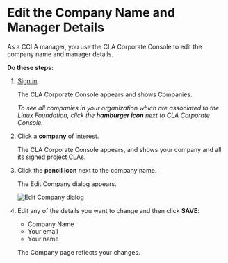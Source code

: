 # Edit the Company Name and Manager Details

As a CCLA manager, you use the CLA Corporate Console to edit the company name and manager details.

**Do these steps:**

1. [Sign in](sign-in-to-the-cla-corporate-console.md).

   The CLA Corporate Console appears and shows Companies.

   _To see all companies in your organization which are associated to the Linux Foundation, click the **hamburger icon** next to CLA Corporate Console._

2. Click a **company** of interest.

   The CLA Corporate Console appears, and shows your company and all its signed project CLAs.

3. Click the **pencil icon** next to the company name.

   The Edit Company dialog appears.

   ![Edit Company dialog](../.gitbook/assets/cla-edit-company.png)

4. Edit any of the details you want to change and then click **SAVE**:

   * Company Name
   * Your email
   * Your name

   The Company page reflects your changes.

